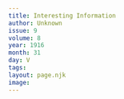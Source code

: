 ```yaml
---
title: Interesting Information
author: Unknown
issue: 9
volume: 8
year: 1916
month: 31
day: V
tags:
layout: page.njk
image:
---
```

